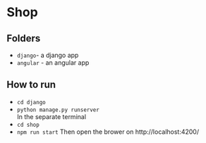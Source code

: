 # Shop
## Folders
* `django`- a django app
* `angular` - an angular app
## How to run 
* `cd django`
* `python manage.py runserver`<br/>
In the separate terminal 
* `cd shop` 
* `npm run start` 
Then open the brower on http://localhost:4200/ 
